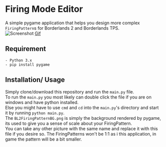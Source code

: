# Firing Mode Editor
A simple pygame application that helps you design more complex `FiringPattern`s for Borderlands 2 and Borderlands TPS.   
![Screenshot](https://cdn.discordapp.com/attachments/288382606288879629/709534569916923995/unknown.png)
[Gif](https://i.imgur.com/HEuaScN.gifv)  
## Requirement
    - Python 3.x
    - pip install pygame
    
## Installation/ Usage
Simply clone/download this repository and run the ``main.py`` file.   
To run the `main.py` you most likely can double click the file if you are on windows and have python installed.  
Else you might have to use ``cmd`` and ``cd`` into the ``main.py``'s  directory and start it by running ``python main.py``.  
The `BL2FiringPatternBG.png` is simply the background rendered by pygame, its used to give you a sense of scale about your FiringPattern.  
You can take any other picture with the same name and replace it with this file if you desire so.
The FiringPatterns won't be 1:1 as i this application, in game the pattern will be a bit smaller.